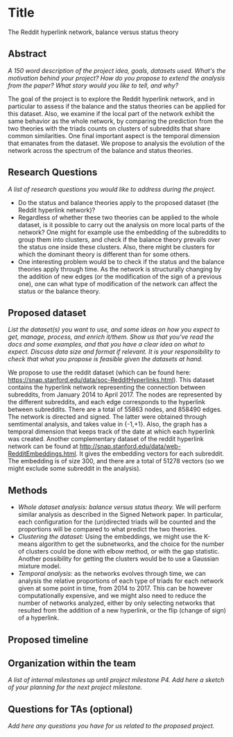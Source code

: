 # Title
The Reddit hyperlink network, balance versus status theory

## Abstract
*A 150 word description of the project idea, goals, datasets used. What's the motivation behind your project? How do you propose to extend the analysis from the paper? What story would you like to tell, and why?*

The goal of the project is to explore the Reddit hyperlink network, and in particular to assess if the balance and the status theories can be applied for this dataset. Also, we examine if the local part of the network exhibit the same behavior as the whole network, by comparing the prediction from the two theories with the triads counts on clusters of subreddits that share common similarities. One final important aspect is the temporal dimension that emanates from the dataset. We propose to analysis the evolution of the network across the spectrum of the balance and status theories.


## Research Questions
*A list of research questions you would like to address during the project.*

- Do the status and balance theories apply to the proposed dataset (the Reddit hyperlink network)?
- Regardless of whether these two theories can be applied to the whole dataset, is it possible to carry out the analysis on more local parts of the network? One might for example use the embedding of the subreddits to group them into clusters, and check if the balance theory prevails over the status one inside these clusters. Also, there might be clusters for which the dominant theory is different than for some others.
- One interesting problem would be to check if the status and the balance theories apply through time. As the network is structurally changing by the addition of new edges (or the modification of the sign of a previous one), one can what type of modification of the network can affect the status or the balance theory.

## Proposed dataset
*List the dataset(s) you want to use, and some ideas on how you expect to get, manage, process, and enrich it/them. Show us that you've read the docs and some examples, and that you have a clear idea on what to expect. Discuss data size and format if relevant. It is your responsibility to check that what you propose is feasible given the datasets at hand.*

We propose to use the reddit dataset (which can be found here: https://snap.stanford.edu/data/soc-RedditHyperlinks.html). This dataset contains the hyperlink network representing the connection between subreddits, from January 2014 to April 2017. The nodes are represented by the different subreddits, and each edge corresponds to the hyperlink between subreddits. There are a total of 55863 nodes, and 858490 edges. The network is directed and signed. The latter were obtained through semtimental analysis, and takes value in {-1,+1}. Also, the graph has a temporal dimension that keeps track of the date at which each hyperlink was created.
Another complementary dataset of the reddit hyperlink network can be found at http://snap.stanford.edu/data/web-RedditEmbeddings.html. It gives the embedding vectors for each subreddit. The embedding is of size 300, and there are a total of 51278 vectors (so we might exclude some subreddit in the analysis).

## Methods
- *Whole dataset analysis: balance versus status theory.* We will perform similar analysis as described in the Signed Network paper. In particular, each configuration for the (un)directed triads will be counted and the proportions will be compared to what predict the two theories. 
- *Clustering the dataset:* Using the embeddings, we might use the K-means algorithm to get the subnetworks, and the choice for the number of clusters could be done with elbow method, or with the gap statistic. Another possibility for getting the clusters would be to use a Gaussian mixture model.
- *Temporal analysis*: as the networks evolves through time, we can analysis the relative proportions of each type of triads for each network given at some point in time, from 2014 to 2017. This can be however computationally expensive, and we might also need to reduce the number of networks analyzed, either by only selecting networks that resulted from the addition of a new hyperlink, or the flip (change of sign) of a hyperlink. 

## Proposed timeline
## Organization within the team
*A list of internal milestones up until project milestone P4. Add here a sketch of your planning for the next project milestone.*
## Questions for TAs (optional)
*Add here any questions you have for us related to the proposed project.*
